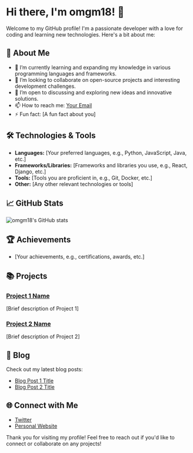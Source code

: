 # Hi there, I'm omgm18! 👋

Welcome to my GitHub profile! I'm a passionate developer with a love for coding and learning new technologies. Here's a bit about me:

## 🚀 About Me

- 🌱 I’m currently learning and expanding my knowledge in various programming languages and frameworks.
- 👯 I’m looking to collaborate on open-source projects and interesting development challenges.
- 🤔 I’m open to discussing and exploring new ideas and innovative solutions.
- 📫 How to reach me: [Your Email](mailto:your-email@example.com)
- ⚡ Fun fact: [A fun fact about you]

## 🛠️ Technologies & Tools

- **Languages:** [Your preferred languages, e.g., Python, JavaScript, Java, etc.]
- **Frameworks/Libraries:** [Frameworks and libraries you use, e.g., React, Django, etc.]
- **Tools:** [Tools you are proficient in, e.g., Git, Docker, etc.]
- **Other:** [Any other relevant technologies or tools]

## 📈 GitHub Stats

![omgm18's GitHub stats](https://github-readme-stats.vercel.app/api?username=omgm18&show_icons=true&theme=radical)

## 🏆 Achievements

- [Your achievements, e.g., certifications, awards, etc.]

## 📚 Projects

### [Project 1 Name](https://github.com/omgm18/project1)
[Brief description of Project 1]

### [Project 2 Name](https://github.com/omgm18/project2)
[Brief description of Project 2]

## 📖 Blog

Check out my latest blog posts:

- [Blog Post 1 Title](https://your-blog-link.com)
- [Blog Post 2 Title](https://your-blog-link.com)

## 🌐 Connect with Me


- [Twitter](https://twitter.com/your-twitter-handle)
- [Personal Website](https://your-website.com)

Thank you for visiting my profile! Feel free to reach out if you'd like to connect or collaborate on any projects!
